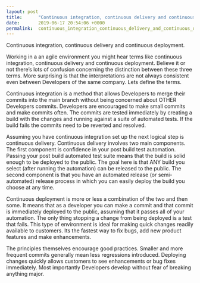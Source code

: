 ```yaml
---
layout: post
title:      "Continuous integration, continuous delivery and continuous deployment"
date:       2019-06-17 20:54:06 +0000
permalink:  continuous_integration_continuous_delivery_and_continuous_deployment
---
```



Continuous integration, continuous delivery and continuous deployment. 

Working in a an agile environment you might hear terms like continuous integration, continuous delivery and continuous deployment. 
Believe it or not there’s lots of confusion concerning the distinction between these three terms. More surprising is that the interpretations are not always consistent even between Developers of the same company.  Lets define the terms.

Continuous integration is a method that allows Developers to merge their commits into the main branch without being concerned about OTHER Developers commits. Developers are encouraged to make small commits and make commits often. The commits are tested immediately by creating a build with the changes and running against a suite of automated tests. If the build fails the commits need to be reverted and resolved. 

Assuming you have continuous integration set up the next logical step is continuous delivery. Continuous delivery involves two main components. The first component is confidence in your post build test automation. Passing your post build automated test suite means that the build is solid enough to be deployed to the public. The goal here is that ANY build you select (after running the automation) can be released to the public. 
The second component is that you have an automated release (or semi-automated) release process in which you can easily deploy the build you choose at any time. 

Continuous deployment is more or less a combination of the two and then some. It means that as a developer you can make a commit and that commit is immediately deployed to the public, assuming that it passes all of your automation. The only thing stopping a change from being deployed is a test that fails. This type of environment is ideal for making quick changes readily available to customers. Its the fastest way to fix bugs, add new product features and make enhancements. 

The principles themselves encourage good practices. Smaller and more frequent commits generally mean less regressions introduced. Deploying changes quickly allows customers to see enhancements or bug fixes immediately. Most importantly Developers develop without fear of breaking anything major. 
